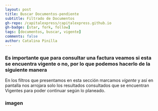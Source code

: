 ```yaml
---
layout: post
title: Buscar Documentos-pendiente
subtitle: Filtrado de Documentos
gh-repo: /capitalexpress/capitalexpress.github.io
gh-badge: [star, fork, follow]
tags: [documentos, buscar, vigente]
comments: false
author: Catalina Pinilla
---
```

### Es importante que para consultar una factura veamos si esta se encuentra vigente o no, por lo que podemos hacerlo de la siguiente manera

En los filtros que presentamos en esta sección marcamos *vigente* y así en pantalla nos arrojara solo los resultados consultados que se encuentran Vigentes para poder continuar según lo planeado.

### imagen